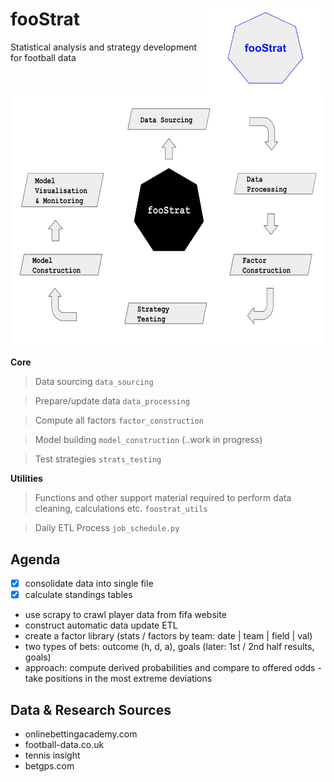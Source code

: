 # fooStrat <img src="img/logo.png" align="right" height=140/>
Statistical analysis and strategy development for football data

<p align="center">
  <img width="500" height="400" src="img/architecture.png">
</p>


**Core**

> Data sourcing ```data_sourcing```

> Prepare/update data ```data_processing```

> Compute all factors ```factor_construction```

> Model building ```model_construction``` (..work in progress)

> Test strategies ```strats_testing```


**Utilities**

> Functions and other support material required to perform data cleaning, calculations etc. ```foostrat_utils```

> Daily ETL Process ```job_schedule.py```


Agenda
------

- [x] consolidate data into single file
- [x] calculate standings tables
- use scrapy to crawl player data from fifa website
- construct automatic data update ETL
- create a factor library (stats / factors by team: date | team | field | val)
- two types of bets: outcome (h, d, a), goals (later: 1st / 2nd half results, goals)
- approach: compute derived probabilities and compare to offered odds - take positions in the most extreme deviations


Data & Research Sources
-----------------------

- onlinebettingacademy.com
- football-data.co.uk
- tennis insight
- betgps.com


